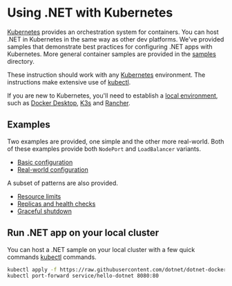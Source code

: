 # Using .NET with Kubernetes

[Kubernetes](https://kubernetes.io/) provides an orchestration system for containers. You can host .NET in Kubernetes in the same way as other dev platforms. We've provided samples that demonstrate best practices for configuring .NET apps with Kubernetes. More general container samples are provided in the [samples](../README.md) directory.

These instruction should work with any [Kubernetes](https://kubernetes.io/) environment. The instructions make extensive use of [kubectl](https://kubernetes.io/docs/reference/kubectl/).

If you are new to Kubernetes, you'll need to establish a [local environment](https://kubernetes.io/docs/tasks/tools/), such as [Docker Desktop](https://www.docker.com/products/kubernetes/), [K3s](https://k3s.io/) and [Rancher](https://rancherdesktop.io/).

## Examples

Two examples are provided, one simple and the other more real-world. Both of these examples provide both `NodePort` and `LoadBalancer` variants.

- [Basic configuration](basic-dotnet/README.md)
- [Real-world configuration](hello-dotnet/README.md)

A subset of patterns are also provided.

- [Resource limits](resource-limits/README.md)
- [Replicas and health checks](health-and-replicas/README.md)
- [Graceful shutdown](graceful-shutdown/README.md)

## Run .NET app on your local cluster

You can host a .NET sample on your local cluster with a few quick commands [kubectl](https://kubernetes.io/docs/reference/kubectl/) commands.

```bash
kubectl apply -f https://raw.githubusercontent.com/dotnet/dotnet-docker/main/samples/kubernetes/hello-dotnet/hello-dotnet.yaml
kubectl port-forward service/hello-dotnet 8080:80
```

